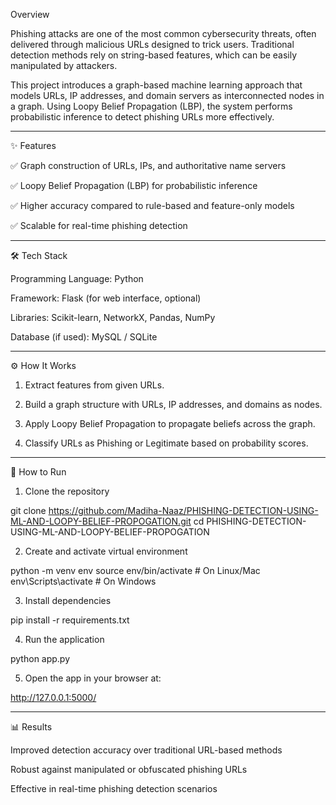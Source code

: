 Overview

Phishing attacks are one of the most common cybersecurity threats, often delivered through malicious URLs designed to trick users. Traditional detection methods rely on string-based features, which can be easily manipulated by attackers.

This project introduces a graph-based machine learning approach that models URLs, IP addresses, and domain servers as interconnected nodes in a graph. Using Loopy Belief Propagation (LBP), the system performs probabilistic inference to detect phishing URLs more effectively.


---

✨ Features

✅ Graph construction of URLs, IPs, and authoritative name servers

✅ Loopy Belief Propagation (LBP) for probabilistic inference

✅ Higher accuracy compared to rule-based and feature-only models

✅ Scalable for real-time phishing detection



---

🛠 Tech Stack

Programming Language: Python

Framework: Flask (for web interface, optional)

Libraries: Scikit-learn, NetworkX, Pandas, NumPy

Database (if used): MySQL / SQLite



---

⚙️ How It Works

1. Extract features from given URLs.


2. Build a graph structure with URLs, IP addresses, and domains as nodes.


3. Apply Loopy Belief Propagation to propagate beliefs across the graph.


4. Classify URLs as Phishing or Legitimate based on probability scores.




---

🚀 How to Run

1. Clone the repository

git clone https://github.com/Madiha-Naaz/PHISHING-DETECTION-USING-ML-AND-LOOPY-BELIEF-PROPOGATION.git
cd PHISHING-DETECTION-USING-ML-AND-LOOPY-BELIEF-PROPOGATION


2. Create and activate virtual environment

python -m venv env
source env/bin/activate   # On Linux/Mac
env\Scripts\activate      # On Windows


3. Install dependencies

pip install -r requirements.txt


4. Run the application

python app.py


5. Open the app in your browser at:

http://127.0.0.1:5000/




---

📊 Results

Improved detection accuracy over traditional URL-based methods

Robust against manipulated or obfuscated phishing URLs

Effective in real-time phishing detection scenarios
